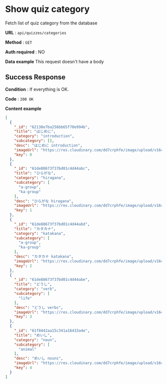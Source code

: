 # Show quiz category

Fetch list of quiz category from the database

**URL** : `api/quizzes/categories`

**Method** : `GET`

**Auth required** : NO

**Data example** This request doesn't have a body

## Success Response

**Condition** : If everything is OK.

**Code** : `200 OK`

**Content example**

```json
[
  {
    "_id": "62138e7ba256bb65f70e994b",
    "title": "はじめに",
    "category": "introduction",
    "subcategory": [],
    "desc": "はじめに introduction",
    "imageUrl": "https://res.cloudinary.com/dd7crphfe/image/upload/v1641585624/background/lgmhrfu23zxqcuvaha1n.png",
    "key": 0
  },
  {
    "_id": "61de88673f37bd01c4d44abc",
    "title": "ひらがな",
    "category": "hiragana",
    "subcategory": [
      "a-group",
      "ka-group"
    ],
    "desc": "ひらがな hiragana",
    "imageUrl": "https://res.cloudinary.com/dd7crphfe/image/upload/v1645451068/background/wok33g3kl5qaqkmnffh6.png",
    "key": 1
  },
  {
    "_id": "61de88673f37bd01c4d44abd",
    "title": "カタカナ",
    "category": "katakana",
    "subcategory": [
      "a-group",
      "ka-group"
    ],
    "desc": "カタカナ katakana",
    "imageUrl": "https://res.cloudinary.com/dd7crphfe/image/upload/v1641585624/background/xnn33z4bk3jzirwnc9jg.png",
    "key": 2
  },
  {
    "_id": "61de88673f37bd01c4d44abe",
    "title": "どうし",
    "category": "verb",
    "subcategory": [
      "life"
    ],
    "desc": "どうし verbs",
    "imageUrl": "https://res.cloudinary.com/dd7crphfe/image/upload/v1641585624/background/rcpbnzmhjxokm08ezltf.png",
    "key": 3
  },
  {
    "_id": "61f8442aa15c341a16433a4e",
    "title": "めいし",
    "category": "noun",
    "subcategory": [
      "animal"
    ],
    "desc": "めいし nouns",
    "imageUrl": "https://res.cloudinary.com/dd7crphfe/image/upload/v1641585624/background/potiilsrxl4enucvs9na.png",
    "key": 4
  }
]
```
